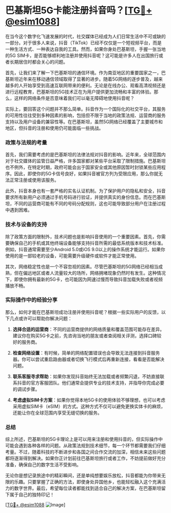 # 巴基斯坦5G卡能注册抖音吗？[[TG💪+ @esim1088](https://t.me/s/esim1088)]

在当今这个数字化飞速发展的时代，社交媒体已经成为人们日常生活中不可或缺的一部分。对于很多人来说，抖音（TikTok）已经不仅仅是一个短视频平台，而是一种生活方式、一种表达自我的工具。然而，如果你身处巴基斯坦，手握一张当地的5G SIM卡，是否能够顺利地注册并使用抖音呢？这可能是许多人在出国旅行或者长期居住时都会关心的问题。

首先，让我们来了解一下巴基斯坦的通信环境。作为南亚地区的重要国家之一，巴基斯坦近年来在移动通信领域取得了显著的进步。随着5G网络的逐步普及，越来越多的人开始享受到高速互联网带来的便利。无论是在线办公、观看高清视频还是进行远程教育，巴基斯坦的5G技术正在为用户提供更加流畅和丰富的体验。那么，这样的网络条件是否意味着我们可以毫无障碍地使用抖音呢？

实际上，要回答这个问题并不那么简单。抖音作为一个国际化的社交平台，其服务的可用性往往受到多种因素的影响，包括但不限于当地的政策法规、运营商的服务支持以及用户设备的兼容性等。在巴基斯坦，虽然5G网络已经覆盖了主要城市和地区，但抖音的注册和使用仍可能面临一些挑战。

### 政策与法规的考量

首先，我们需要考虑的是巴基斯坦的法律法规对抖音的影响。近年来，全球范围内对于社交媒体的监管日益严格，许多国家都对某些平台采取了限制措施。巴基斯坦也不例外，在特定时期，政府可能会出于国家安全或其他原因暂时封锁某些应用程序。因此，即使你的5G卡信号良好，如果抖音被官方列为受限应用，那么你就无法正常注册或使用该服务。

此外，抖音本身也有一套严格的实名认证机制。为了保护用户的隐私和安全，抖音要求所有新用户必须通过手机号码进行验证，并提供真实的身份信息。而在巴基斯坦，不同的运营商可能有不同的号码分配规则，这也可能导致部分用户在注册过程中遇到困难。

### 技术与设备的支持

除了政策方面的限制外，技术问题也是影响抖音使用的一个重要因素。首先，你需要确保自己的手机或其他终端设备能够支持抖音所需的最低系统版本和技术标准。例如，抖音通常需要至少Android 5.0或iOS 9.0以上的操作系统才能运行。如果你使用的是一部较老的设备，可能需要升级硬件或软件才能正常使用。

其次，网络稳定性也是一个不容忽视的因素。尽管巴基斯坦的5G网络已经相当成熟，但在偏远地区或者人流量较大的场所，网络拥堵现象仍然时有发生。这种情况下，即使你拥有最新的5G卡，也可能因为网速过慢而导致抖音加载失败或者视频播放不畅。

### 实际操作中的经验分享

那么，如何才能在巴基斯坦成功注册并使用抖音呢？根据一些实际用户的反馈，以下几点或许可以帮助你解决问题：

1. **选择合适的运营商**：不同的运营商提供的网络质量和覆盖范围可能存在差异。建议你在购买5G卡之前，先咨询当地的朋友或者查阅相关评测，选择口碑较好的服务商。

2. **检查网络设置**：有时候，简单的网络配置错误也会导致无法连接到抖音服务器。你可以尝试重启路由器或者切换飞行模式后再重新连接，看看是否能解决问题。

3. **联系客服寻求帮助**：如果你发现抖音始终无法加载或者频繁闪退，不妨直接联系抖音的官方客服团队。他们通常会提供专业的技术支持，并指导你完成必要的调试步骤。

4. **考虑虚拟SIM卡方案**：如果你觉得本地5G卡的使用体验不够理想，也可以考虑采用虚拟SIM卡（eSIM）的方式。这种方式不仅可以避免更换实体卡的麻烦，还能让你在全球范围内享受无缝切换的服务。

### 总结

综上所述，巴基斯坦的5G卡理论上是可以用来注册和使用抖音的，但实际操作中可能会遇到各种各样的问题。从政策法规到技术细节，每一个环节都需要我们仔细考量。不过，随着科技的不断进步和各国之间合作交流的加深，相信未来这些问题都将逐渐得到解决。如果你正计划前往巴基斯坦旅行或者工作，不妨提前做好充分准备，确保自己的数字生活不受影响。

无论你是想记录旅途中的精彩瞬间，还是单纯想要娱乐放松，抖音都能为你带来无限的乐趣。只要掌握了正确的方法，即使身处异国他乡，也能轻松融入这个充满活力的数字世界。最后，希望每位读者都能找到适合自己的解决方案，在巴基斯坦留下属于自己的独特印记！

[[TG💪+ @esim1088](https://t.me/s/esim1088) ![Image](https://i.postimg.cc/4NQfJmqS/Snipaste-2025-05-13-00-14-12.png)]